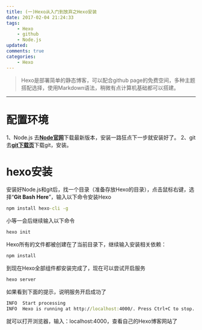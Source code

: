 ```yaml
---
title: (一)Hexo从入门到放弃之Hexo安装
date: 2017-02-04 21:24:33
tags: 
	- Hexo
	- github
	- Node.js
updated:
comments: true
categories: 
	- Hexo
---
```

> Hexo是部署简单的静态博客，可以配合github page的免费空间，多种主题搭配选择，使用Markdown语法，稍微有点计算机基础都可以搭建。

<!--more-->
***
# 配置环境
1、Node.js
去[**Node官网**](https://nodejs.org/en/)下载最新版本，安装一路狂点下一步就安装好了。
2、git
去[**git下载页**](https://git-scm.com/downloads)下载git，安装。
# hexo安装
安装好Node.js和git后，找一个目录（准备存放Hexo的目录），点击鼠标右键，选择“**Git Bash Here**”，输入以下命令安装Hexo
```cmd
npm install hexo-cli -g
```
小等一会后继续输入以下命令
```cmd
hexo init
```
Hexo所有的文件都被创建在了当前目录下，继续输入安装相关依赖：
```cmd
npm install
```
到现在Hexo全部组件都安装完成了，现在可以尝试开启服务
```cmd
hexo server
```
如果看到下面的提示，说明服务开启成功了
```cmd
INFO  Start processing
INFO  Hexo is running at http://localhost:4000/. Press Ctrl+C to stop.
```
就可以打开浏览器，输入：localhost:4000，查看自己的Hexo博客网站了